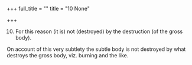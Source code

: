 +++
full_title = ""
title = "10 None"

+++


10. For this reason (it is) not (destroyed) by the destruction (of the gross body).

On account of this very subtlety the subtle body is not destroyed by what destroys the gross body, viz. burning and the like.

